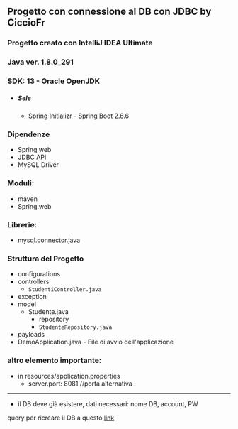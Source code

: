 ## Progetto con connessione al DB con JDBC by CiccioFr
### Progetto creato con IntelliJ IDEA Ultimate
### Java ver. 1.8.0_291
### SDK: 13 - Oracle OpenJDK
- ##### Sele
  - Spring Initializr - Spring Boot 2.6.6
### Dipendenze
- Spring web
- JDBC API
- MySQL Driver
### Moduli:
- maven
- Spring.web
### Librerie:
- mysql.connector.java
### Struttura del Progetto
- configurations
- controllers
  - `StudentiController.java`
- exception
- model
  - Studente.java
    - repository
    - `StudenteRepository.java`
- payloads
- DemoApplication.java - File di avvio dell'applicazione
### altro elemento importante:
- in resources/application.properties
  - server.port: 8081 //porta alternativa
--------
* il DB deve già esistere, dati necessari: nome DB, account, PW

query per ricreare il DB a questo [link](./allegati/DB/Docenti.sql)